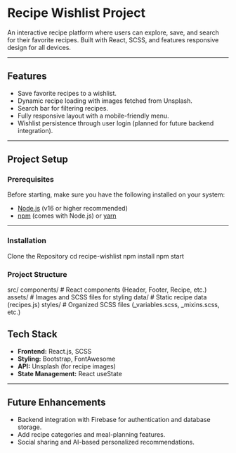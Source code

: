 # Recipe Wishlist Project

An interactive recipe platform where users can explore, save, and search for their favorite recipes. Built with React, SCSS, and features responsive design for all devices.

---

## Features

- Save favorite recipes to a wishlist.
- Dynamic recipe loading with images fetched from Unsplash.
- Search bar for filtering recipes.
- Fully responsive layout with a mobile-friendly menu.
- Wishlist persistence through user login (planned for future backend integration).

---

## Project Setup

### Prerequisites

Before starting, make sure you have the following installed on your system:

- [Node.js](https://nodejs.org/) (v16 or higher recommended)
- [npm](https://www.npmjs.com/) (comes with Node.js) or [yarn](https://yarnpkg.com/)

---

### Installation

 Clone the Repository 
   cd recipe-wishlist
   npm install
   npm start
   

### Project Structure
src/
components/  # React components (Header, Footer, Recipe, etc.)
assets/      # Images and SCSS files for styling
data/        # Static recipe data (recipes.js)
styles/      # Organized SCSS files (_variables.scss, _mixins.scss, etc.)

## Tech Stack

- **Frontend:** React.js, SCSS  
- **Styling:** Bootstrap, FontAwesome  
- **API:** Unsplash (for recipe images)  
- **State Management:** React useState  

---

## Future Enhancements

- Backend integration with Firebase for authentication and database storage.  
- Add recipe categories and meal-planning features.  
- Social sharing and AI-based personalized recommendations.   
